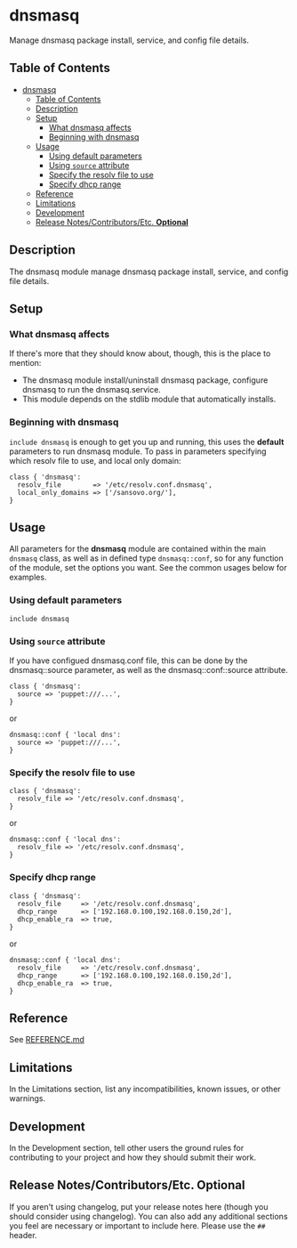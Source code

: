 # dnsmasq

Manage dnsmasq package install, service, and config file details.

## Table of Contents

- [dnsmasq](#dnsmasq)
  - [Table of Contents](#table-of-contents)
  - [Description](#description)
  - [Setup](#setup)
    - [What dnsmasq affects](#what-dnsmasq-affects)
    - [Beginning with dnsmasq](#beginning-with-dnsmasq)
  - [Usage](#usage)
    - [Using default parameters](#using-default-parameters)
    - [Using `source` attribute](#using-source-attribute)
    - [Specify the resolv file to use](#specify-the-resolv-file-to-use)
    - [Specify dhcp range](#specify-dhcp-range)
  - [Reference](#reference)
  - [Limitations](#limitations)
  - [Development](#development)
  - [Release Notes/Contributors/Etc. **Optional**](#release-notescontributorsetc-optional)

## Description

The dnsmasq module manage dnsmasq package install, service, and config file details.

## Setup

### What dnsmasq affects

If there's more that they should know about, though, this is the place to
mention:

- The dnsmasq module install/uninstall dnsmasq package, configure dnsmasq to run the dnsmasq.service.
- This module depends on the stdlib module that automatically installs.

### Beginning with dnsmasq

`include dnsmasq` is enough to get you up and running, this uses the **default** parameters to run dnsmasq module. To pass in parameters specifying which resolv file to use, and local only domain:

```puppet
class { 'dnsmasq':
  resolv_file        => '/etc/resolv.conf.dnsmasq',
  local_only_domains => ['/sansovo.org/'],
}
```

## Usage

All parameters for the **dnsmasq** module are contained within the main `dnsmasq` class, as well as in defined type `dnsmasq::conf`, so for any function of the module, set the options you want. See the common usages below for examples.

### Using default parameters

```puppet
include dnsmasq
```

### Using `source` attribute

If you have configued dnsmasq.conf file, this can be done by the dnsmasq::source parameter, as well as the dnsmasq::conf::source attribute.

```puppet
class { 'dnsmasq':
  source => 'puppet:///...',
}
```

or

```puppet
dnsmasq::conf { 'local dns':
  source => 'puppet:///...',
}
```

### Specify the resolv file to use

```puppet
class { 'dnsmasq':
  resolv_file => '/etc/resolv.conf.dnsmasq',
}
```

or

```puppet
dnsmasq::conf { 'local dns':
  resolv_file => '/etc/resolv.conf.dnsmasq',
}
```

### Specify dhcp range

```puppet
class { 'dnsmasq':
  resolv_file     => '/etc/resolv.conf.dnsmasq',
  dhcp_range      => ['192.168.0.100,192.168.0.150,2d'],
  dhcp_enable_ra  => true,
}
```

or

```puppet
dnsmasq::conf { 'local dns':
  resolv_file     => '/etc/resolv.conf.dnsmasq',
  dhcp_range      => ['192.168.0.100,192.168.0.150,2d'],
  dhcp_enable_ra  => true,
}
```

## Reference

See [REFERENCE.md](https://github.com/dearall/devalone-resolved/blob/master/REFERENCE.md)

## Limitations

In the Limitations section, list any incompatibilities, known issues, or other
warnings.

## Development

In the Development section, tell other users the ground rules for contributing
to your project and how they should submit their work.

## Release Notes/Contributors/Etc. **Optional**

If you aren't using changelog, put your release notes here (though you should
consider using changelog). You can also add any additional sections you feel are
necessary or important to include here. Please use the `##` header.

[1]: https://puppet.com/docs/pdk/latest/pdk_generating_modules.html
[2]: https://puppet.com/docs/puppet/latest/puppet_strings.html
[3]: https://puppet.com/docs/puppet/latest/puppet_strings_style.html
